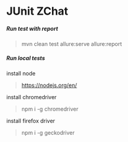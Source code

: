 # JUnit ZChat

##### Run test with report
> mvn clean test allure:serve allure:report

##### Run local tests

install node
> https://nodejs.org/en/

install chromedriver
> npm i -g chromedriver

install firefox driver
> npm i -g geckodriver